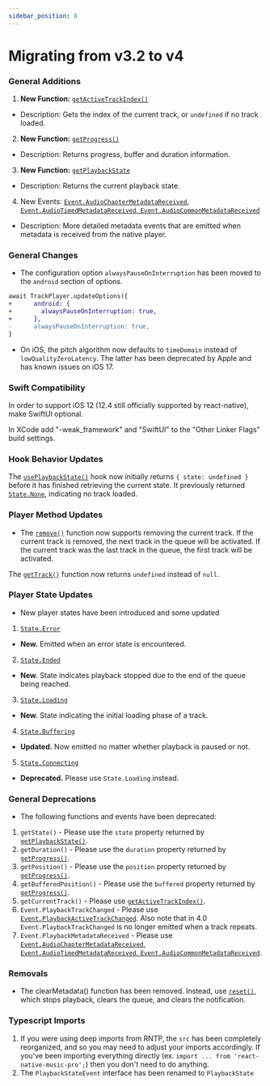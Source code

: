 ```yaml
---
sidebar_position: 8
---
```


# Migrating from v3.2 to v4

### General Additions

1. **New Function:** [`getActiveTrackIndex()`](./api/functions/queue.md#getactivetrackindex)
  - Description: Gets the index of the current track, or `undefined` if no track loaded.
2. **New Function:** [`getProgress()`](./api/functions/player.md#getprogress)
  - Description: Returns progress, buffer and duration information.
3. **New Function:**  [`getPlaybackState`](./api/functions/player.md#getplaybackstate)
  - Description: Returns the current playback state.
4. New Events: [`Event.AudioChapterMetadataReceived`, `Event.AudioTimedMetadataReceived`, `Event.AudioCommonMetadataReceived`](./api/events.md#metadata)
  - Description: More detailed metadata events that are emitted when metadata is received from the native player.

### General Changes

- The configuration option `alwaysPauseOnInterruption` has been moved to the `android` section of options.

```diff
await TrackPlayer.updateOptions({
+      android: {
+        alwaysPauseOnInterruption: true,
+      },
-      alwaysPauseOnInterruption: true,
}
```

- On iOS, the pitch algorithm now defaults to `timeDomain` instead of `lowQualityZeroLatency`. The latter has been deprecated by Apple and has known issues on iOS 17.

### Swift Compatibility

In order to support iOS 12 (12.4 still officially supported by react-native), make SwiftUI optional.

In XCode add "-weak_framework" and "SwiftUI" to the "Other Linker Flags" build settings.

### Hook Behavior Updates

The [`usePlaybackState()`](./api/hooks.md##useplaybackstate) hook now initially returns `{ state: undefined }` before it has finished retrieving the current state. It previously returned [`State.None`](./api/constants/state.md), indicating no track loaded.

### Player Method Updates

- The [`remove()`](./api/functions/queue.md#removeracks) function now supports removing the current track. If the current track is removed, the next track in the queue will be activated. If the current track was the last track in the queue, the first track will be activated.

The [`getTrack()`](./api/functions/queue.md#gettrack) function now returns `undefined` instead of `null`.

### Player State Updates
- New player states have been introduced and some updated
1. [`State.Error`](./api/constants/state.md)
  - **New.** Emitted when an error state is encountered.
2. [`State.Ended`](./api/constants/state.md)
  - **New.** State indicates playback stopped due to the end of the queue being reached.
3. [`State.Loading`](./api/constants/state.md)
  - **New.** State indicating the initial loading phase of a track.
4. [`State.Buffering`](./api/constants/state.md)
  - **Updated.** Now emitted no matter whether playback is paused or not.
5. [`State.Connecting`](./api/constants/state.md)
  - **Deprecated.** Please use `State.Loading` instead.

### General Deprecations
- The following functions and events have been deprecated:

1. `getState()` - Please use the `state` property returned by [`getPlaybackState()`](./api/functions/player.md#getplaybackstate).
2. `getDuration()` -  Please use the `duration` property returned by [`getProgress()`](./api/functions/player.md#getprogress).
3. `getPosition()` -  Please use the `position` property returned by [`getProgress()`](./api/functions/player.md#getprogress).
4. `getBufferedPosition()` -  Please use the `buffered` property returned by [`getProgress()`](./api/functions/player.md#getprogress).
5. `getCurrentTrack()` - Please use [`getActiveTrackIndex()`](./api/functions/queue.md#getactivetrackindex).
6. `Event.PlaybackTrackChanged` - Please use [`Event.PlaybackActiveTrackChanged`](./api/events.md#playbackactivetrackchanged). Also note that in 4.0 `Event.PlaybackTrackChanged` is no longer emitted when a track repeats.
7. `Event.PlaybackMetadataReceived` - Please use [`Event.AudioChapterMetadataReceived`, `Event.AudioTimedMetadataReceived`, `Event.AudioCommonMetadataReceived`](./api/events.md#metadata).

### Removals

- The clearMetadata() function has been removed. Instead, use [`reset()`](./api/functions/player.md#reset), which stops playback, clears the queue, and clears the notification.

### Typescript Imports

1. If you were using deep imports from RNTP, the `src` has been completely
reorganized, and so you may need to adjust your imports accordingly. If you've
been importing everything directly (ex. `import ... from 'react-native-music-pro';`)
then you don't need to do anything.
1. The `PlaybackStateEvent` interface has been renamed to `PlaybackState`
